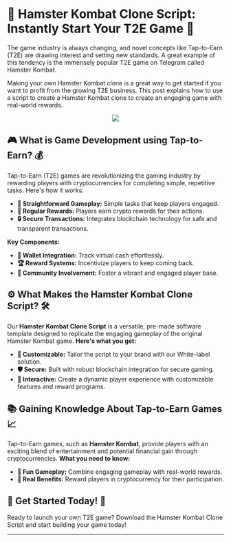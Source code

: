 # 🐹 Hamster Kombat Clone Script: Instantly Start Your T2E Game 🚀




The game industry is always changing, and novel concepts like Tap-to-Earn (T2E) are drawing interest and setting new standards. A great example of this tendency is the immensely popular T2E game on Telegram called Hamster Kombat. 

 

Making your own Hamster Kombat clone is a great way to get started if you want to profit from the growing T2E business. This post explains how to use a script to create a Hamster Kombat clone to create an engaging game with real-world rewards. 

<div align="center">
 <img src="https://i.postimg.cc/KzcHs9Vz/image-2.png">
</div>

## 🎮 What is Game Development using Tap-to-Earn? 💰


Tap-to-Earn (T2E) games are revolutionizing the gaming industry by rewarding players with cryptocurrencies for completing simple, repetitive tasks. Here's how it works:

- **🎯 Straightforward Gameplay:** Simple tasks that keep players engaged.
- **💸 Regular Rewards:** Players earn crypto rewards for their actions.
- **🔒 Secure Transactions:** Integrates blockchain technology for safe and transparent transactions.

**Key Components:**

- **💼 Wallet Integration:** Track virtual cash effortlessly.
- **🏆 Reward Systems:** Incentivize players to keep coming back.
- **🤝 Community Involvement:** Foster a vibrant and engaged player base.

## ⚙️ What Makes the Hamster Kombat Clone Script? 🛠️


Our **Hamster Kombat Clone Script** is a versatile, pre-made software template designed to replicate the engaging gameplay of the original Hamster Kombat game. **Here's what you get:**

- **🎨 Customizable:** Tailor the script to your brand with our White-label solution.
- **🛡️ Secure:** Built with robust blockchain integration for secure gaming.
- **💬 Interactive:** Create a dynamic player experience with customizable features and reward programs.


## 📚 Gaining Knowledge About Tap-to-Earn Games 📈



Tap-to-Earn games, such as **Hamster Kombat**, provide players with an exciting blend of entertainment and potential financial gain through cryptocurrencies. **What you need to know:**

- **🎲 Fun Gameplay:** Combine engaging gameplay with real-world rewards.
- **🏅 Real Benefits:** Reward players in cryptocurrency for their participation.



## 🚀 Get Started Today! 🎉

Ready to launch your own T2E game? Download the Hamster Kombat Clone Script and start building your game today!


---
